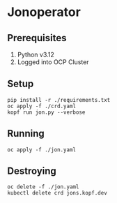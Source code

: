 # Jonoperator

## Prerequisites

1. Python v3.12
2. Logged into OCP Cluster

## Setup

```shell
pip install -r ./requirements.txt
oc apply -f ./crd.yaml
kopf run jon.py --verbose
```

## Running

```shell
oc apply -f ./jon.yaml
```

## Destroying

```shell
oc delete -f ./jon.yaml
kubectl delete crd jons.kopf.dev
```
